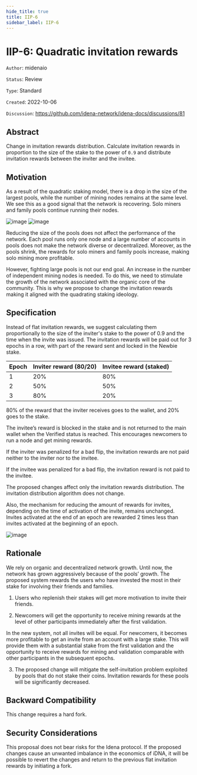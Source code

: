 ```yaml
---
hide_title: true
title: IIP-6
sidebar_label: IIP-6
---
```


# IIP-6: Quadratic invitation rewards

`Author`: midenaio

`Status`: Review

`Type`: Standard

`Created`: 2022-10-06

`Discussion`: https://github.com/idena-network/idena-docs/discussions/81

## Abstract

Change in invitation rewards distribution. Calculate invitation rewards in proportion to the size of the stake to the power of `0.9` and distribute invitation rewards between the inviter and the invitee.

## Motivation

As a result of the quadratic staking model, there is a drop in the size of the largest pools, while the number of mining nodes remains at the same level. We see this as a good signal that the network is recovering. Solo miners and family pools continue running their nodes.

![image](/img/iip/iip-6/validators.png)
![image](/img/iip/iip-6/top10pools.png)

Reducing the size of the pools does not affect the performance of the network. Each pool runs only one node and a large number of accounts in pools does not make the network diverse or decentralized. Moreover, as the pools shrink, the rewards for solo miners and family pools increase, making solo mining more profitable.

However, fighting large pools is not our end goal. An increase in the number of independent mining nodes is needed. To do this, we need to stimulate the growth of the network associated with the organic core of the community. This is why we propose to change the invitation rewards making it aligned with the quadrating staking ideology.

## Specification

Instead of flat invitation rewards, we suggest calculating them proportionally to the size of the inviter's stake to the power of 0.9 and the time when the invite was issued. The invitation rewards will be paid out for 3 epochs in a row, with part of the reward sent and locked in the Newbie stake.

| Epoch | Inviter reward (80/20) | Invitee reward (staked) |
| ----- | ---------------------- | ----------------------- |
| 1     | 20%                    | 80%                     |
| 2     | 50%                    | 50%                     |
| 3     | 80%                    | 20%                     |

80% of the reward that the inviter receives goes to the wallet, and 20% goes to the stake.

The invitee’s reward is blocked in the stake and is not returned to the main wallet when the Verified status is reached. This encourages newcomers to run a node and get mining rewards.

If the inviter was penalized for a bad flip, the invitation rewards are not paid neither to the inviter nor to the invitee.

If the invitee was penalized for a bad flip, the invitation reward is not paid to the invitee.

The proposed changes affect only the invitation rewards distribution. The invitation distribution algorithm does not change.

Also, the mechanism for reducing the amount of rewards for invites, depending on the time of activation of the invite, remains unchanged. Invites activated at the end of an epoch are rewarded 2 times less than invites activated at the beginning of an epoch.

![image](/img/iip/iip-6/discounts.png)

## Rationale

We rely on organic and decentralized network growth. Until now, the network has grown aggressively because of the pools’ growth. The proposed system rewards the users who have invested the most in their stake for involving their friends and families.

1. Users who replenish their stakes will get more motivation to invite their friends.

2. Newcomers will get the opportunity to receive mining rewards at the level of other participants immediately after the first validation.

In the new system, not all invites will be equal. For newcomers, it becomes more profitable to get an invite from an account with a large stake. This will provide them with a substantial stake from the first validation and the opportunity to receive rewards for mining and validation comparable with other participants in the subsequent epochs.

3. The proposed change will mitigate the self-invitation problem exploited by pools that do not stake their coins. Invitation rewards for these pools will be significantly decreased.

## Backward Compatibility

This change requires a hard fork.

## Security Considerations

This proposal does not bear risks for the Idena protocol. If the proposed changes cause an unwanted imbalance in the economics of iDNA, it will be possible to revert the changes and return to the previous flat invitation rewards by initiating a fork.
